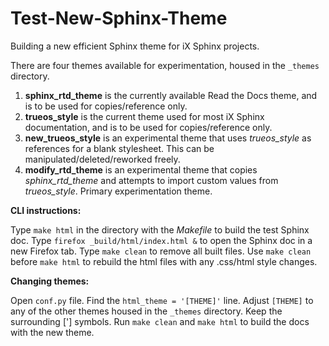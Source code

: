 # Test-New-Sphinx-Theme
Building a new efficient Sphinx theme for iX Sphinx projects.

There are four themes available for experimentation, housed in the `_themes` directory.
1. **sphinx_rtd_theme** is the currently available Read the Docs theme, and is to be used for copies/reference only.
2. **trueos_style** is the current theme used for most iX Sphinx documentation, and is to be used for copies/reference only.
3. **new_trueos_style** is an experimental theme that uses *trueos_style* as references for a blank stylesheet.
   This can be manipulated/deleted/reworked freely.
4. **modify_rtd_theme** is an experimental theme that copies *sphinx_rtd_theme* and attempts to import custom values from
   *trueos_style*. Primary experimentation theme.

**CLI instructions:**

Type `make html` in the directory with the *Makefile* to build the test Sphinx doc.
Type `firefox _build/html/index.html &` to open the Sphinx doc in a new Firefox tab.
Type `make clean` to remove all built files. Use `make clean` before `make html` to rebuild the html files with any .css/html
style changes.

**Changing themes:**

Open `conf.py` file.
Find the `html_theme = '[THEME]'` line.
Adjust `[THEME]` to any of the other themes housed in the `_themes` directory. Keep the surrounding ['] symbols.
Run `make clean` and `make html` to build the docs with the new theme.
